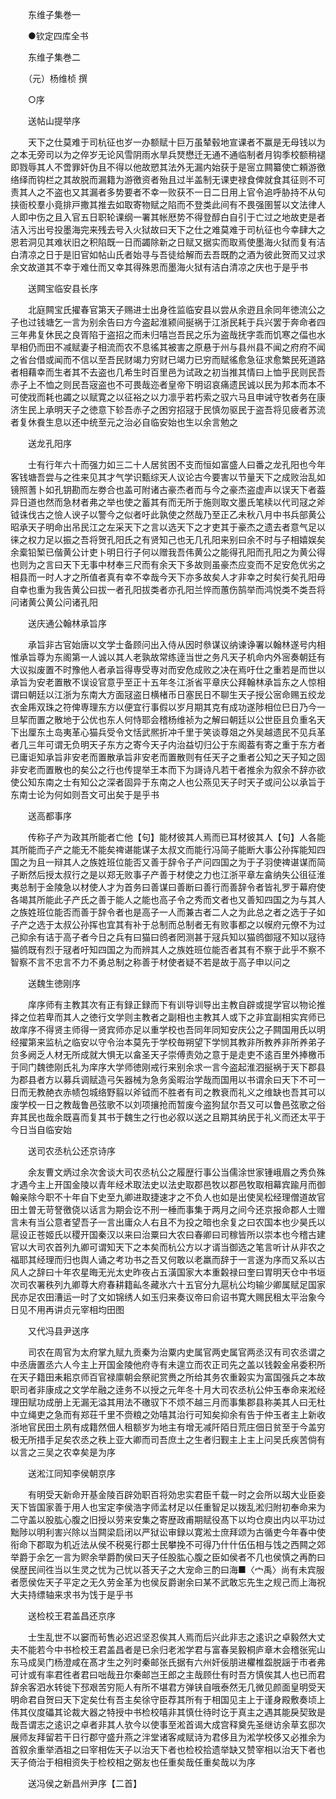 <!-- { "loadSidebar": true } -->
　　东维子集巻一

　　●钦定四库全书

　　东维子集巻二

　　（元）杨维桢 撰

　　○序

　　送帖山提举序

　　天下之仕莫难于司杭征也岁一办额赋十巨万虽辇毂地宣课者不赢是无母钱以为之本无旁司以为之倅岁无论风雪阴雨水旱兵燹懋迁无通不通临制者月钩季校额稍褪即戮辱其人不啻罪奸伪且不得以他故愬其法外无漏内始获于是宻立闗纂使亡頼游徼络绎而钩栏之其故脱而漏籍为游徼资者殆且过半盖制无课吏禄食俾就食其征则不可责其人之不盗也又其漏者多势要者不幸一败获不一日二日用上官令追呼胁持不从句挟衙校羣小竟排戸撒其推去如取寄物赋之陷而不登类此间有不畏强圉誓以文法律人人即中伤之且入官五日职轮课纲一署其帐厯势不得登醇白自引于亡过之地故吏是者洁入污出号投墨海完来残去号入火狱故曰天下之仕之难莫难于司杭征也今幸肆大之恩若洞见其难状旧之积陷既一日而蠲除新之日赋又据实而取焉使墨海火狱而复有洁白清凉之日于是旧官如帖山氏者始寻与吾徒给解而去吾既酌之酒为彼此贺而又过求余文故道其不幸于难仕而又幸其得殊恩而墨海火狱有洁白清凉之庆也于是乎书

　　送闗宝临安县长序

　　北庭闗宝氏擢春官第天子赐进士出身徃监临安县以尝从余逰且余同年徳流公之子也过钱塘乞一言为别余告曰方今盗起淮颍间挻祸于江浙民耗于兵兴罢于奔命者四三年弗复休民之良胥陷于盗招之而未归嘻岂吾民之乐为盗哉抚字乖而饥寒之偪也水旱相仍而田不减赋妻子相流而农不息徭其被害之原悬于州与县州县不闻之府府不闻之省台借或闻而不信以至吾民财竭力穷财已竭力已穷而赋徭愈急征求愈繁民死道路者相藉幸而生者其不去盗也几希生时百里邑为试政之初当推其情曰上恤乎民则民吾赤子上不恤之则民吾宼盗也不可畏哉迩者皇帝下明诏哀痛遗民诚以民为邦本而本不可使戕而耗也蠲之以赋寛之以征裕之以力凛乎若朽索之驭六马且申诫守牧者务在康济生民上承明天子之徳意下轸吾赤子之困穷招冦于民慎勿驱民于盗吾将见疲者苏流者复休飬生息以还中统至元之治必自临安始也生以余言勉之

　　送龙孔阳序

　　士有行年六十而强力如三二十人居贫困不支而恒如富盛人曰番之龙孔阳也今年客钱塘吾尝与之徃来见其才气学识甄综天人议论古今要害以节量天下之成败治乱如镜照蓍卜如孔钥勘而左劵合也盖可附诸古豪杰者而与今之豪杰盗虚声以误天下者葢异日道也然而急材者弗之举也使之蓄其有而无所于施则取文墨氏笔椟以代司冦之斧钺诛伐古之憸人谀子以警今之似者吁此孰使之然哉乃至正乙未秋八月中书兵部黄公昭承天子明命出吊民江之左采天下之言以选天下之才吏其于豪杰之遗去者意气足以徕之权力足以振之吾将贺孔阳氏之有贤知己也无几孔阳来别曰余不时与子相嬉娱矣余槖铅椠已偕黄公计吏卜明日行子何以赠我吾伟黄公之能得孔阳而孔阳之为黄公得也则为之言曰天下无事中材奉三尺而有余天下多故则虽豪杰应变而不足安危优劣之相县而一时人才之所值者真有幸不幸哉今天下亦多故矣人才非幸之时矣行矣孔阳毋自幸也重为我告黄公曰拔一者孔阳拔类者亦孔阳兰悴而蕙伤鹄举而鸿悦类不类吾将问诸黄公黄公问诸孔阳

　　送庆通公翰林承旨序

　　承旨非古官始唐以文学士备顾问出入侍从因时叅谋议纳谏诤署以翰林遂号内相惟承旨尊为东阁第一人诚以其人老孰故常练逹当世之务凡天子机命内外宻奏朝廷有大议拟废置不时豫他人者承旨得専受専对而安危成败之决在焉吁仕之重若是而世以承旨为安老置散不误设官意乎至正十五年冬江浙省平章庆公拜翰林承旨东之人惊相谓曰朝廷以江浙为东南大方面冦盗日横楮币日塞民日不聊生天子授公宻命赐五绞龙衣金乕双珠之符俾専理东方以便宜行事假以岁月期其克有成功遂陟相位巳日乃今一旦挈而置之散地于公优也东人何恃耶会稽杨维祯为之解曰朝廷以公世臣且负重名天下出厘东土岛夷革心猫兵受令文恬武熈折冲千里于笑谈尊爼之外吴越遗民不见兵革者几三年可谓无负明天子东方之寄今天子内治益切归公于东阁葢有寄之重于东方者已庸讵知承旨非安老而置散承旨非安老而置散则有任天子之重者公知之天子知之固非安老而置散也的矣公之行也传提举王本而下为謌诗凡若干者推余为叙余不辞亦欲使公知东南之士有知公之深者固异于东南之人也公燕见天子时天子或问公以承旨于东南士论为何如则吾文可出矣于是乎书

　　送高都事序

　　传称子产为政其所能者亡他【句】能材彼其人焉而已耳材彼其人【句】人各能其所能而子产之能无不能矣禆谌能谋子太叔文而能行冯简子能断大事公孙挥能知四国之为且一辩其人之族姓班位能否又善于辞令子产问四国之为于子羽使禆谌谋而简子断然后授太叔行之是以郑无败事子产善于材使之力也江浙平章左畣纳失公徂征淮夷总制于金陵急以材使人才为首务曰善谋曰善断曰善行而善辞令者皆礼罗于幕府使各竭其所能此子产氏之善于能人之能也高子令之秀而文者也又善知四国之为与其人之族姓班位能否而善于辞令者也是高子一人而兼古者二人之为此总之者之选于子如子产之选于太叔公孙挥也宜其有补于总制而总制者无有败事都之以幙府元僚不为过己抑余有诘于高子者今日之兵有曰猫曰鸧者罔测甚于冦兵知以猫鸧御冦不知以冦待猫鸧既有烈于冦者吁知四国之为而辨其人之族姓班位能否者其有不察于此乎不察不智察不言不忠言不力不勇总制之称善于材使者疑不若是故于高子申以问之

　　送魏生徳刚序

　　庠序师有主教其次有正有録正録而下有训导训导出主教自辟或提学官以物论推择之位若卑而其人之徳行文学则主教者之副相也主教其人或下之非宜副相实宾师已故庠序不得贤主师得一贤宾师亦足以重学校也吾同年同知安庆公之子闗国用氏以明经擢第来监杭之临安以守令治本莫先于学校毎朔望下学悯其教非所教养非所养弟子贠多阙乏人材无所成就大惧无以畣圣天子崇傅责効之意于是走吏不逺百里外捧檄币于同门魏徳刚氏礼为庠序大学师徳刚戒行来别余求一言今盗起淮泗挻祸于天下郡县为郡县者方以募兵调赋造弓矢器械为急务奚暇治学哉而国用以书谓余曰天下不可一日而无教赩衣赤帻包城络野翦以斧钺而不胜者有司之教衰而礼义之维缺也吾其可以废学校一日之教哉鲁邑弦歌不以刘项攘抢而暂废今盗狗鼠尔吾又可以鲁邑弦歌之俗弃其民也哉余既喜而复其书于魏生之行也必叙以送之且期其纳民于礼义而还太平于今日当自临安始

　　送司农丞杭公还京诗序

　　余友曹文炳过余次舍谈大司农丞杭公之履歴行事公当儒涂世家锺峨眉之秀负殊才遇今主上开国金陵以青年经术取法史以法史取郡邑牧以郡邑牧取相幕宾踰月而御翰亲除今职不十年自下史至九卿进取捷速才之不负人也如是出使吴松经理僧道故官田土曽无苛詧徼侥以话言为期会讫不刑一棰而事集于两月之间今还京报命郡人士赠言未有当公意者望吾子一言出庸众人右且不为投之暗也余复之曰农国本也少昊氏以扈设正苍姬氏以稷开国秦汉以来曰治粟曰大农曰春卿曰司稼皆所以崇本也今稽古建官以大司农首列九卿可谓知天下之本矣而杭公方以才谞当御选之笔言听计从非农之福耶其经理而归也舆人诵之考功书之吾又何敢以老羸而辞于一言遂为序而又系以古风人之辞曰十年农星晦无光太史昨夜占五潢国家大本重糓禄曰奎曰胃明天仓中书垣次司农署秩列九卿尊大府春耕籍畆冬藏氷六十五官分九扈杭公均输少卿属赋足国家民亦足农田漕运一时了文如锦绣人如玉归来奏议帝曰俞诏书寛大赐民租太平治象今日见不用再讲贞元宰相均田图

　　又代冯县尹送序

　　司农在周官为太府掌九赋九贡秦为治粟内史属官两史属官两丞汉有司农丞谓之中丞唐置丞六人今主上开国金陵他府寺有未遑立而农正司先之盖以钱糓金帛委积所在天子籍田耒耜京师百官禄廪朝会祭祀赏赉之所给其务农重榖实为富国强兵之本故职司者非康成之文学牟融之逹务不以授之元年冬十月大司农丞杭公仲玉奉命来淞经理田赋功成册上无漏无溢其用法不礉驭下不烦不越三月而事集郡县称美其人曰无杜中立绳吏之急而有郑荘千里不赍粮之効嘻其治行可知矣抑余有告于仲玉者主上新收浙地官民田土夙有成籍然佃人租额岁为地主有增无减阡陌日荒庄佃日贫至于今盖穷极无所措手足矣农丞之秩上亚大卿而司吾庶土之生者归觐主上主上问吴氏疾苦倘有以言之三吴之农幸矣是为序

　　送淞江同知李侯朝京序

　　有明受天新命开基金陵百辟効职百将効忠实君臣千载一时之会所以刼大业臣妾天下皆国家善于用人也宝定李侯浩字师孟材足以任重智足以拨乱淞归附初奉命来为二守盖以股肱心腹之旧授以劳来安集之寄歴政甫期赋役髙下以均仓庾出内以平功过黜陟以明利害兴除以当闗梁启闭以严狱讼审録以寛淞士庶拜颂为古循吏今年春中使衔命下郡取为机近法从侯不税冕行郡士民攀挽不可得乃什什伍伍相与饯之西闗之郊举爵于余乞一言为赆余举爵酌侯曰天子任股肱心腹之臣如侯者不几也侯慎之再酌曰侯歴民间徃当以生灵之忧为己忧以荅天子之大宠命三酌曰海■〈宀禹〉尚有未宾服者愿侯佐天子平定之无久劳金革为也侯反爵谢余曰某不武敢忘先生之规己而上海祝大夫持缥轴来求书为饯于是乎书

　　送检校王君盖昌还京序

　　士生乱世不以窭而茍售必迟迟坚忍俟其人焉而后兴此非志之逺识之卓毅然大丈夫不能若今中书检校王君盖昌者是已余归老淞学君与富春吴毅桐庐章木会稽张宪山东马成吴门杨澄咸在髙才生之列时秦邮张氏据有六州奸佞朋进欋椎盌脱謡于市者弗可计或有率君徃者君曰咄哉丑尔秦邮岂王郎之主哉顾仕有时吾方慎俟其人也已而君辞余客泗水转徙下邳艰苦穷阨人有所不堪君方弹铗自哦泰然无几微见颜面皇明受天明命君自贺曰天下定矣仕有吾主矣徐守臣荐其所有于相国见主上于谨身殿敷奏顷上伟其仪度礧其论裁大器之特授中书检校嘻非其慎仕待时讫于真主之遇其能戾契致是哉吾谓志之逺识之卓者非其人欤今以使事至淞首谒大成宫释奠先圣继访余草玄邸次展师友拜留若干日行郡守盛升燕之泮堂诸客咸赋诗为君侈且为淞学校侈又必推余为首叙余重举酒祖之曰宰相佐天子以治天下者也检校拾遗举缺又赞宰相以治天下者也天子倚治于相相资失于检校相之弼友也任重矣哉任重矣哉以为序

　　送冯侯之新昌州尹序【二首】

